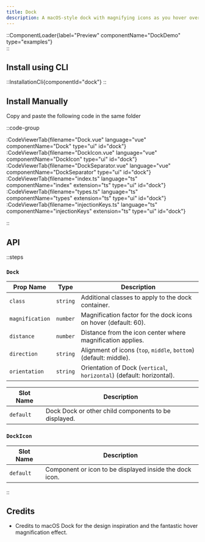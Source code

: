 ```yaml
---
title: Dock
description: A macOS-style dock with magnifying icons as you hover over them.
---
```


::ComponentLoader{label="Preview" componentName="DockDemo" type="examples"}  
::

## Install using CLI

::InstallationCli{componentId="dock"}
::

## Install Manually

Copy and paste the following code in the same folder

::code-group

:CodeViewerTab{filename="Dock.vue" language="vue" componentName="Dock" type="ui" id="dock"}
:CodeViewerTab{filename="DockIcon.vue" language="vue" componentName="DockIcon" type="ui" id="dock"}
:CodeViewerTab{filename="DockSeparator.vue" language="vue" componentName="DockSeparator" type="ui" id="dock"}
:CodeViewerTab{filename="index.ts" language="ts" componentName="index" extension="ts" type="ui" id="dock"}
:CodeViewerTab{filename="types.ts" language="ts" componentName="types" extension="ts" type="ui" id="dock"}  
:CodeViewerTab{filename="injectionKeys.ts" language="ts" componentName="injectionKeys" extension="ts" type="ui" id="dock"}

::

## API

::steps

### `Dock`

| Prop Name       | Type     | Description                                                            |
| --------------- | -------- | ---------------------------------------------------------------------- |
| `class`         | `string` | Additional classes to apply to the dock container.                     |
| `magnification` | `number` | Magnification factor for the dock icons on hover (default: 60).        |
| `distance`      | `number` | Distance from the icon center where magnification applies.             |
| `direction`     | `string` | Alignment of icons (`top`, `middle`, `bottom`) (default: middle).      |
| `orientation`   | `string` | Orientation of Dock (`vertical`, `horizontal`) (default: horizontal). |

| Slot Name | Description                                          |
| --------- | ---------------------------------------------------- |
| `default` | Dock Dock or other child components to be displayed. |

### `DockIcon`

| Slot Name | Description                                             |
| --------- | ------------------------------------------------------- |
| `default` | Component or icon to be displayed inside the dock icon. |

::

## Credits

- Credits to macOS Dock for the design inspiration and the fantastic hover magnification effect.
